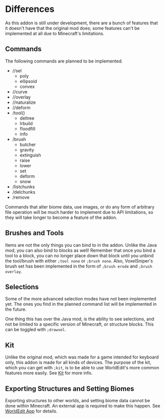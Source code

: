 # Differences

As this addon is still under development, there are a bunch of features that it doesn't have that the original mod does; some features can't be implemented at all due to Minecraft's limitations.

## Commands

The following commands are planned to be implemented.

-   //sel
    -   poly
    -   ellipsoid
    -   convex
-   //curve
-   //overlay
-   //naturalize
-   //deform
-   /tool()
    -   deltree
    -   lrbuild
    -   floodfill
    -   info
-   /brush
    -   butcher
    -   gravity
    -   extinguish
    -   raise
    -   lower
    -   set
    -   deform
    -   snow
-   /listchunks
-   /delchunks
-   /remove

Commands that alter biome data, use images, or do any form of arbitrary file operation will be much harder to implement due to API limitations, so they will take longer to become a feature of the addon.

## Brushes and Tools

Items are not the only things you can bind to in the addon. Unlike the Java mod, you can also bind to blocks as well! Remember that once you bind a tool to a block, you can no longer place down that block until you unbind the tool/brush with either `;tool none` or `;brush none`.
Also, VoxelSniper's brush set has been implemented in the form of `;brush erode` and `;brush overlay`.

## Selections

Some of the more advanced selection modes have not been implemented yet. The ones you find in the planned command list will be implemented in the future.

One thing this has over the Java mod, is the ability to see selections, and not be limited to a specific version of Minecraft, or structure blocks. This can be toggled with `;drawsel`.

## Kit

Unlike the original mod, which was made for a game intended for keyboard only, this addon is made for all kinds of devices. The purpose of the kit, which you can get with `;kit`, is to be able to use WorldEdit's more common features more easily. See [Kit](usage/kit.md) for more info.

## Exporting Structures and Setting Biomes

Exporting structures to other worlds, and setting biome data cannot be done within Minecraft. An external app is required to make this happen. See [WorldEdit App](usage/worldedit_app.md) for details.
